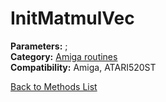 # InitMatmulVec

**Parameters:** ;  
**Category:** [Amiga routines](../categories/amiga_routines.md)  
**Compatibility:** Amiga, ATARI520ST  


[Back to Methods List](../../SUMMARY.md)
